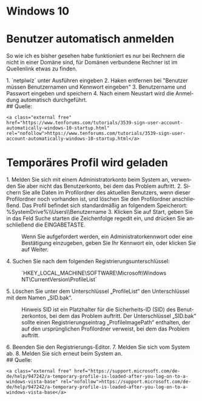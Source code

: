 # Windows 10

# <span class="mw-headline" id="bkmrk-benutzer-automatisch-1">Benutzer automatisch anmelden</span>

So wie ich es bisher gesehen habe funktioniert es nur bei Rechnern die nicht in einer Domäne sind, für Domänen verbundene Rechner ist im Quellenlink etwas zu finden.

<div class="vector-body" id="bkmrk-netplwiz%C2%A0unter-ausf%C3%BC"><div class="mw-body-content mw-content-ltr" dir="ltr" lang="de"><div class="mw-parser-output">1. `netplwiz` unter Ausführen eingeben
2. Haken entfernen bei "Benutzer müssen Benutzernamen und Kennwort eingeben"
3. Benutzername und Passwort eingeben und speichern
4. Nach einem Neustart wird die Anmeldung automatisch durchgeführt.

</div></div></div>## <span class="mw-headline" id="bkmrk-quelle%3A-1">Quelle:</span>

```
<a class="external free" href="https://www.tenforums.com/tutorials/3539-sign-user-account-automatically-windows-10-startup.html" rel="nofollow">https://www.tenforums.com/tutorials/3539-sign-user-account-automatically-windows-10-startup.html</a>
```

# <span id="bkmrk-"></span><span class="mw-headline" id="bkmrk-tempor%C3%A4res-profil-wi-1">Temporäres Profil wird geladen</span>

<div class="vector-body" id="bkmrk-melden-sie-sich-mit-"><div class="mw-body-content mw-content-ltr" dir="ltr" lang="de"><div class="mw-parser-output">1. Melden Sie sich mit einem Administratorkonto beim System an, verwenden Sie aber nicht das Benutzerkonto, bei dem das Problem auftritt.
2. Sichern Sie alle Daten im Profilordner des aktuellen Benutzers, wenn dieser Profilordner noch vorhanden ist, und löschen Sie den Profilordner anschließend. Das Profil befindet sich standardmäßig an folgendem Speicherort: %SystemDrive%\\Users\\Benutzername
3. Klicken Sie auf Start, geben Sie in das Feld Suche starten die Zeichenfolge regedit ein, und drücken Sie anschließend die EINGABETASTE. <dl><dd>Wenn Sie aufgefordert werden, ein Administratorkennwort oder eine Bestätigung einzugeben, geben Sie Ihr Kennwort ein, oder klicken Sie auf Weiter.</dd></dl>
4. Suchen Sie nach dem folgenden Registrierungsunterschlüssel: <dl><dd>`HKEY_LOCAL_MACHINE\SOFTWARE\Microsoft\Windows NT\CurrentVersion\ProfileList`</dd></dl>
5. Löschen Sie unter dem Unterschlüssel „ProfileList“ den Unterschlüssel mit dem Namen „SID.bak“. <dl><dd>Hinweis SID ist ein Platzhalter für die Sicherheits-ID (SID) des Benutzerkontos, bei dem das Problem auftritt. Der Unterschlüssel „SID.bak“ sollte einen Registrierungseintrag „ProfileImagePath“ enthalten, der auf den ursprünglichen Profilordner verweist, bei dem das Problem auftritt.</dd></dl>
6. Beenden Sie den Registrierungs-Editor.
7. Melden Sie sich vom System ab.
8. Melden Sie sich erneut beim System an.

</div></div></div>## <span class="mw-headline" id="bkmrk-quelle%3A-3">Quelle:</span>

```
<a class="external free" href="https://support.microsoft.com/de-de/help/947242/a-temporary-profile-is-loaded-after-you-log-on-to-a-windows-vista-base" rel="nofollow">https://support.microsoft.com/de-de/help/947242/a-temporary-profile-is-loaded-after-you-log-on-to-a-windows-vista-base</a>
```
